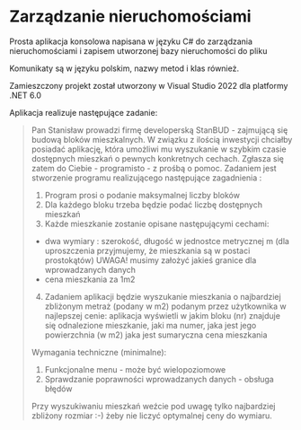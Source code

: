 # Zarządzanie nieruchomościami 
Prosta aplikacja konsolowa napisana w języku C# do zarządzania nieruchomościami i zapisem utworzonej bazy nieruchomości do pliku

Komunikaty są w języku polskim, nazwy metod i klas również.

Zamieszczony projekt został utworzony w Visual Studio 2022 dla platformy .NET 6.0

Aplikacja realizuje następujące zadanie:
> Pan Stanisław prowadzi firmę developerską StanBUD - zajmującą się budową bloków mieszkalnych. W związku z ilością inwestycji chciałby posiadać aplikację, która umożliwi mu wyszukanie w szybkim czasie dostępnych mieszkań o pewnych konkretnych cechach. Zgłasza się zatem do Ciebie - programisto - z prośbą o pomoc.
> Zadaniem jest stworzenie programu realizującego następujące zagadnienia :
> 
> 1. Program prosi o podanie maksymalnej liczby bloków
> 2. Dla każdego bloku trzeba będzie podać liczbę dostępnych mieszkań
> 3. Każde mieszkanie zostanie opisane następującymi cechami:
> - dwa wymiary : szerokość, długość w jednostce metrycznej m (dla uproszczenia przyjmujemy, że mieszkania są w postaci prostokątów) 
> UWAGA! musimy założyć jakieś granice dla wprowadzanych danych
> - cena mieszkania za 1m2
> 4. Zadaniem aplikacji będzie wyszukanie mieszkania o najbardziej zbliżonym metraż (podany w m2) podanym przez użytkownika w najlepszej cenie:
> aplikacja wyświetli w jakim bloku (nr) znajduje się odnalezione mieszkanie, jaki ma numer, jaka jest jego powierzchnia (w m2) jaka jest sumaryczna cena mieszkania
> 
> Wymagania techniczne (minimalne):
> 1. Funkcjonalne menu - może być wielopoziomowe
> 2. Sprawdzanie poprawności wprowadzanych danych - obsługa błędów
> 
> Przy wyszukiwaniu mieszkań weźcie pod uwagę tylko najbardziej zbliżony rozmiar :-) żeby nie liczyć optymalnej ceny do wymiaru.
